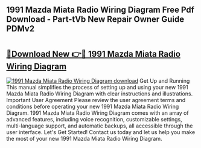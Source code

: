 ## 1991 Mazda Miata Radio Wiring Diagram Free Pdf Download - Part-tVb New Repair Owner Guide PDMv2

# <h2><a href="http://dfim99w.blite.top/?on=1991+Mazda+Miata+Radio+Wiring+Diagram">🔗Download New 👉🔴 1991 Mazda Miata Radio Wiring Diagram</a></h2>

[![1991 Mazda Miata Radio Wiring Diagram download](https://i.imgur.com/lujVjoI.png)](http://dfim99w.blite.top/?on=1991+Mazda+Miata+Radio+Wiring+Diagram)
Get Up and Running This manual simplifies the process of setting up and using your new 1991 Mazda Miata Radio Wiring Diagram with clear instructions and illustrations. Important User Agreement Please review the user agreement terms and conditions before operating your new 1991 Mazda Miata Radio Wiring Diagram. 1991 Mazda Miata Radio Wiring Diagram comes with an array of advanced features, including voice recognition, customizable settings, multi-language support, and automatic backups, all accessible through the user interface. Let's Get Started! Contact us today and let us help you make the most of your new 1991 Mazda Miata Radio Wiring Diagram.
